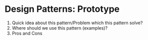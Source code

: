# Design Patterns: Prototype

1. Quick idea about this pattern/Problem which this pattern solve?
2. Where should we use this pattern (examples)?
3. Pros and Cons